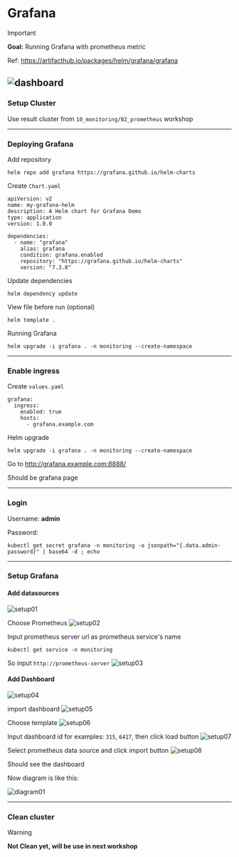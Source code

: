 # Grafana

> [!IMPORTANT]  
> **Goal:** Running Grafana with prometheus metric

Ref: https://artifacthub.io/packages/helm/grafana/grafana

![dashboard](images/dashboard.png)
---

### Setup Cluster

Use result cluster from `10_monitoring/02_prometheus` workshop

---

### Deploying Grafana

Add repository
```
helm repo add grafana https://grafana.github.io/helm-charts
```

Create `Chart.yaml`
```
apiVersion: v2
name: my-grafana-helm
description: A Helm chart for Grafana Demo
type: application
version: 1.0.0

dependencies:
  - name: "grafana"
    alias: grafana
    condition: grafana.enabled
    repository: "https://grafana.github.io/helm-charts"
    version: "7.3.8"
```

Update dependencies
```
helm dependency update
```

View file before run (optional)
```
helm template .
```

Running Grafana
```
helm upgrade -i grafana . -n monitoring --create-namespace
```

---

### Enable ingress
Create `values.yaml`
```
grafana:
  ingress:
    enabled: true
    hosts:
      - grafana.example.com
```

Helm upgrade
```
helm upgrade -i grafana . -n monitoring --create-namespace
```

Go to http://grafana.example.com:8888/

Should be grafana page

---

### Login

Username: **admin**

Password:
```
kubectl get secret grafana -n monitoring -o jsonpath="{.data.admin-password}" | base64 -d ; echo
```

---

### Setup Grafana

#### Add datasources
![setup01](images/setup01.png)

Choose Prometheus
![setup02](images/setup02.png)

Input prometheus server url as prometheus service's name
```
kubectl get service -n monitoring
```

So input `http://prometheus-server`
![setup03](images/setup03.png)


#### Add Dashboard 

![setup04](images/setup04.png)

import dashboard
![setup05](images/setup05.png)

Choose template
![setup06](images/setup06.png)

Input dashboard id for examples: `315`, `6417`, then click load button
![setup07](images/setup07.png)

Select prometheus data source and click import button
![setup08](images/setup08.png)

Should see the dashboard

Now diagram is like this:

![diagram01](images/diagram01.png)

---

### Clean cluster

> [!WARNING]  
> **Not Clean yet, will be use in next workshop**
